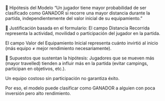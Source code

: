 🧠 Hipótesis del Modelo
“Un jugador tiene mayor probabilidad de ser clasificado como GANADOR si recorre una mayor distancia durante la partida, independientemente del valor inicial de su equipamiento.”

📌 Justificación basada en el formulario:
El campo Distancia Recorrida representa la actividad, movilidad o participación del jugador en la partida.

El campo Valor del Equipamiento Inicial representa cuánto invirtió al inicio (más equipo ≠ mejor rendimiento necesariamente).

🧪 Supuestos que sustentan la hipótesis:
Jugadores que se mueven más (mayor travelled) tienden a influir más en la partida (evitar campings, participan en objetivos, etc.).

Un equipo costoso sin participación no garantiza éxito.

Por eso, el modelo puede clasificar como GANADOR a alguien con poca inversión pero alto rendimiento.

